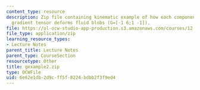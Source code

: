 ```yaml
---
content_type: resource
description: Zip file containing kinematic example of how each component of the velocity
  gradient tensor deforms fluid blobs (G=[-1 6;1 -1]).
file: https://ol-ocw-studio-app-production.s3.amazonaws.com/courses/12-800-fluid-dynamics-of-the-atmosphere-and-ocean-fall-2004/6e62e1db2d9cff5f8224bdbb2f3f9ed4_gexample2.zip
file_type: application/zip
learning_resource_types:
- Lecture Notes
parent_title: Lecture Notes
parent_type: CourseSection
resourcetype: Other
title: gexample2.zip
type: OCWFile
uid: 6e62e1db-2d9c-ff5f-8224-bdbb2f3f9ed4
---
```

